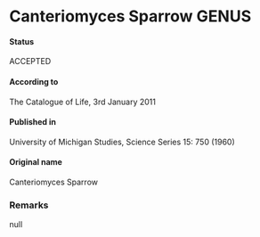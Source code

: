 Canteriomyces Sparrow GENUS
=======

#### Status
ACCEPTED

#### According to
The Catalogue of Life, 3rd January 2011

#### Published in
University of Michigan Studies, Science Series 15: 750 (1960)

#### Original name
Canteriomyces Sparrow

### Remarks
null